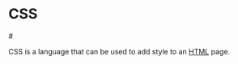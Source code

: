 # CSS
#<meta content="text/plain; charset=UTF-8; X-Content-Type-Options=nosniff" http-equiv="Content-Type" />
CSS is a language that can be used to add style to an [HTML](/wiki/HTML) page.